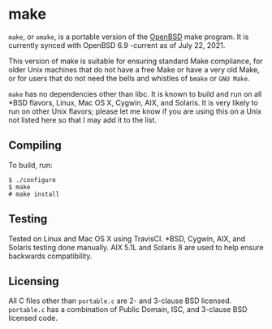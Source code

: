make
====
`make`, or `omake`, is a portable version of the
[OpenBSD](https://www.openbsd.org/)
make program.
It is currently synced with OpenBSD 6.9 -current as of July 22, 2021.

This version of make is suitable for ensuring standard Make compliance, for
older Unix machines that do not have a free Make or have a very old Make, or
for users that do not need the bells and whistles of `bmake` or `GNU Make`.

`make` has no dependencies other than libc. It is known to build and run on all
*BSD flavors, Linux, Mac OS X, Cygwin, AIX, and Solaris. It is very likely to
run on other Unix flavors; please let me know if you are using this on a Unix
not listed here so that I may add it to the list.

Compiling
---------
To build, run:
```
$ ./configure
$ make
# make install
```

Testing
-------
Tested on Linux and Mac OS X using TravisCI. *BSD, Cygwin, AIX, and Solaris
testing done manually. AIX 5.1L and Solaris 8 are used to help ensure backwards
compatibility.

Licensing
---------
All C files other than `portable.c` are 2- and 3-clause BSD licensed.
`portable.c` has a combination of Public Domain, ISC, and 3-clause BSD
licensed code.
